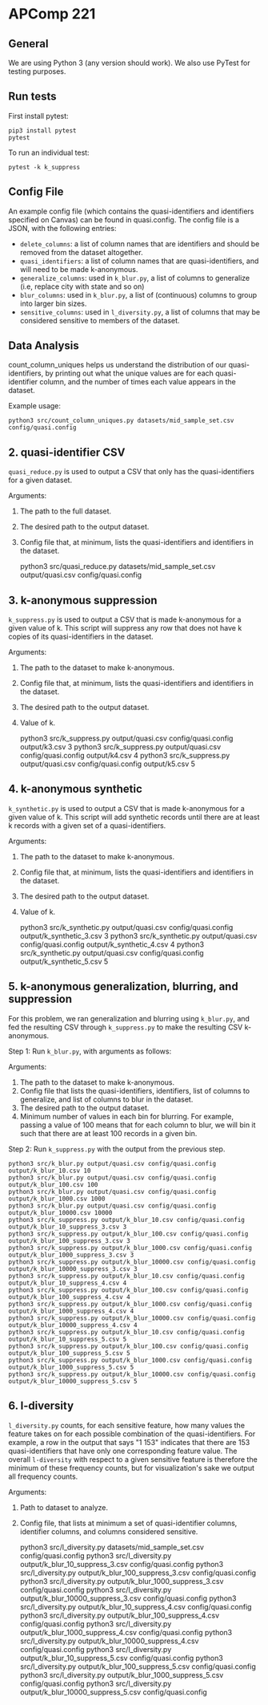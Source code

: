 # APComp 221

## General

We are using Python 3 (any version should work). We also use PyTest for testing purposes. 

## Run tests

First install pytest:

    pip3 install pytest
    pytest

To run an individual test:

    pytest -k k_suppress

## Config File
An example config file (which contains the quasi-identifiers and identifiers specified on Canvas) can be found in quasi.config. The config file is a JSON, with the following entries:
- `delete_columns`: a list of column names that are identifiers and should be removed from the dataset altogether.
- `quasi_identifiers`: a list of column names that are quasi-identifiers, and will need to be made k-anonymous.
- `generalize_columns`: used in `k_blur.py`, a list of columns to generalize (i.e, replace city with state and so on)
- `blur_columns`: used in `k_blur.py`, a list of (continuous) columns to group into larger bin sizes.
- `sensitive_columns`: used in `l_diversity.py`, a list of columns that may be considered sensitive to members of the dataset.

## Data Analysis

count_column_uniques helps us understand the distribution of our quasi-identifiers, by printing out what the unique values are for each quasi-identifier column, and the number of times each value appears in the dataset.

Example usage: 

    python3 src/count_column_uniques.py datasets/mid_sample_set.csv config/quasi.config

## 2. quasi-identifier CSV

`quasi_reduce.py` is used to output a CSV that only has the quasi-identifiers for a given dataset. 

Arguments: 
1. The path to the full dataset. 
2. The desired path to the output dataset. 
3. Config file that, at minimum, lists the quasi-identifiers and identifiers in the dataset. 

    python3 src/quasi_reduce.py datasets/mid_sample_set.csv output/quasi.csv config/quasi.config

## 3. k-anonymous suppression

`k_suppress.py` is used to output a CSV that is made k-anonymous for a given value of k. This script will suppress any row that does not have k copies of its quasi-identifiers in the dataset.

Arguments: 
1. The path to the dataset to make k-anonymous. 
2. Config file that, at minimum, lists the quasi-identifiers and identifiers in the dataset. 
3. The desired path to the output dataset. 
4. Value of k.

    python3 src/k_suppress.py output/quasi.csv config/quasi.config output/k3.csv 3
    python3 src/k_suppress.py output/quasi.csv config/quasi.config output/k4.csv 4
    python3 src/k_suppress.py output/quasi.csv config/quasi.config output/k5.csv 5

## 4. k-anonymous synthetic

`k_synthetic.py` is used to output a CSV that is made k-anonymous for a given value of k. This script will add synthetic records until there are at least k records with a given set of a quasi-identifiers.

Arguments: 
1. The path to the dataset to make k-anonymous. 
2. Config file that, at minimum, lists the quasi-identifiers and identifiers in the dataset. 
3. The desired path to the output dataset. 
4. Value of k.

    python3 src/k_synthetic.py output/quasi.csv config/quasi.config output/k_synthetic_3.csv 3
    python3 src/k_synthetic.py output/quasi.csv config/quasi.config output/k_synthetic_4.csv 4
    python3 src/k_synthetic.py output/quasi.csv config/quasi.config output/k_synthetic_5.csv 5

## 5. k-anonymous generalization, blurring, and suppression

For this problem, we ran generalization and blurring using `k_blur.py`, and fed the resulting CSV through `k_suppress.py` to make the resulting CSV k-anonymous.

Step 1:
Run `k_blur.py`, with arguments as follows:

Arguments:
1. The path to the dataset to make k-anonymous. 
2. Config file that lists the quasi-identifiers, identifiers, list of columns to generalize, and list of columns to blur in the dataset. 
3. The desired path to the output dataset. 
4. Minimum number of values in each bin for blurring. For example, passing a value of 100 means that for each column to blur, we will bin it such that there are at least 100 records in a given bin.

Step 2:
Run `k_suppress.py` with the output from the previous step.

    python3 src/k_blur.py output/quasi.csv config/quasi.config output/k_blur_10.csv 10
    python3 src/k_blur.py output/quasi.csv config/quasi.config output/k_blur_100.csv 100
    python3 src/k_blur.py output/quasi.csv config/quasi.config output/k_blur_1000.csv 1000
    python3 src/k_blur.py output/quasi.csv config/quasi.config output/k_blur_10000.csv 10000
    python3 src/k_suppress.py output/k_blur_10.csv config/quasi.config output/k_blur_10_suppress_3.csv 3
    python3 src/k_suppress.py output/k_blur_100.csv config/quasi.config output/k_blur_100_suppress_3.csv 3
    python3 src/k_suppress.py output/k_blur_1000.csv config/quasi.config output/k_blur_1000_suppress_3.csv 3
    python3 src/k_suppress.py output/k_blur_10000.csv config/quasi.config output/k_blur_10000_suppress_3.csv 3
    python3 src/k_suppress.py output/k_blur_10.csv config/quasi.config output/k_blur_10_suppress_4.csv 4
    python3 src/k_suppress.py output/k_blur_100.csv config/quasi.config output/k_blur_100_suppress_4.csv 4
    python3 src/k_suppress.py output/k_blur_1000.csv config/quasi.config output/k_blur_1000_suppress_4.csv 4
    python3 src/k_suppress.py output/k_blur_10000.csv config/quasi.config output/k_blur_10000_suppress_4.csv 4
    python3 src/k_suppress.py output/k_blur_10.csv config/quasi.config output/k_blur_10_suppress_5.csv 5
    python3 src/k_suppress.py output/k_blur_100.csv config/quasi.config output/k_blur_100_suppress_5.csv 5
    python3 src/k_suppress.py output/k_blur_1000.csv config/quasi.config output/k_blur_1000_suppress_5.csv 5
    python3 src/k_suppress.py output/k_blur_10000.csv config/quasi.config output/k_blur_10000_suppress_5.csv 5

## 6. l-diversity

`l_diversity.py` counts, for each sensitive feature, how many values the feature takes on for each possible combination of the quasi-identifiers. For example, a row in the output that says "1   153" indicates that there are 153 quasi-identifiers that have only one corresponding feature value. The overall `l-diversity` with respect to a given sensitive feature is therefore the minimum of these frequency counts, but for visualization's sake we output all frequency counts.

Arguments:
1. Path to dataset to analyze.
2. Config file, that lists at minimum a set of quasi-identifier columns, identifier columns, and columns considered sensitive. 

    python3 src/l_diversity.py datasets/mid_sample_set.csv config/quasi.config
    python3 src/l_diversity.py output/k_blur_10_suppress_3.csv config/quasi.config
    python3 src/l_diversity.py output/k_blur_100_suppress_3.csv config/quasi.config
    python3 src/l_diversity.py output/k_blur_1000_suppress_3.csv config/quasi.config
    python3 src/l_diversity.py output/k_blur_10000_suppress_3.csv config/quasi.config
    python3 src/l_diversity.py output/k_blur_10_suppress_4.csv config/quasi.config
    python3 src/l_diversity.py output/k_blur_100_suppress_4.csv config/quasi.config
    python3 src/l_diversity.py output/k_blur_1000_suppress_4.csv config/quasi.config
    python3 src/l_diversity.py output/k_blur_10000_suppress_4.csv config/quasi.config
    python3 src/l_diversity.py output/k_blur_10_suppress_5.csv config/quasi.config
    python3 src/l_diversity.py output/k_blur_100_suppress_5.csv config/quasi.config
    python3 src/l_diversity.py output/k_blur_1000_suppress_5.csv config/quasi.config
    python3 src/l_diversity.py output/k_blur_10000_suppress_5.csv config/quasi.config


